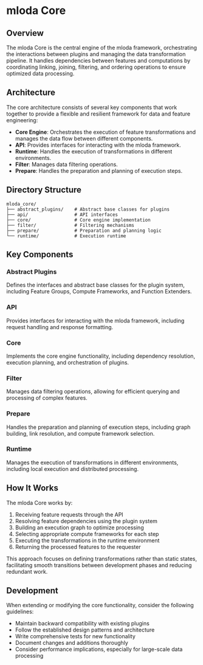 # mloda Core

## Overview
The mloda Core is the central engine of the mloda framework, orchestrating the interactions between plugins and managing the data transformation pipeline. It handles dependencies between features and computations by coordinating linking, joining, filtering, and ordering operations to ensure optimized data processing.

## Architecture
The core architecture consists of several key components that work together to provide a flexible and resilient framework for data and feature engineering:

- **Core Engine**: Orchestrates the execution of feature transformations and manages the data flow between different components.
- **API**: Provides interfaces for interacting with the mloda framework.
- **Runtime**: Handles the execution of transformations in different environments.
- **Filter**: Manages data filtering operations.
- **Prepare**: Handles the preparation and planning of execution steps.

## Directory Structure
```
mloda_core/
├── abstract_plugins/    # Abstract base classes for plugins
├── api/                 # API interfaces
├── core/                # Core engine implementation
├── filter/              # Filtering mechanisms
├── prepare/             # Preparation and planning logic
└── runtime/             # Execution runtime
```

## Key Components

### Abstract Plugins
Defines the interfaces and abstract base classes for the plugin system, including Feature Groups, Compute Frameworks, and Function Extenders.

### API
Provides interfaces for interacting with the mloda framework, including request handling and response formatting.

### Core
Implements the core engine functionality, including dependency resolution, execution planning, and orchestration of plugins.

### Filter
Manages data filtering operations, allowing for efficient querying and processing of complex features.

### Prepare
Handles the preparation and planning of execution steps, including graph building, link resolution, and compute framework selection.

### Runtime
Manages the execution of transformations in different environments, including local execution and distributed processing.

## How It Works
The mloda Core works by:

1. Receiving feature requests through the API
2. Resolving feature dependencies using the plugin system
3. Building an execution graph to optimize processing
4. Selecting appropriate compute frameworks for each step
5. Executing the transformations in the runtime environment
6. Returning the processed features to the requester

This approach focuses on defining transformations rather than static states, facilitating smooth transitions between development phases and reducing redundant work.

## Development
When extending or modifying the core functionality, consider the following guidelines:

- Maintain backward compatibility with existing plugins
- Follow the established design patterns and architecture
- Write comprehensive tests for new functionality
- Document changes and additions thoroughly
- Consider performance implications, especially for large-scale data processing
